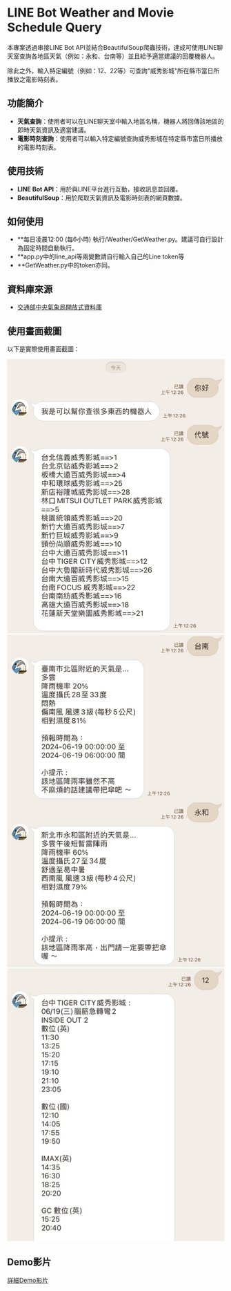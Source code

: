 # LINE Bot Weather and Movie Schedule Query

本專案透過串接LINE Bot API並結合BeautifulSoup爬蟲技術，達成可使用LINE聊天室查詢各地區天氣（例如：永和、台南等）並且給予適當建議的回覆機器人。

除此之外，輸入特定編號（例如：12、22等）可查詢"威秀影城"所在縣市當日所播放之電影時刻表。

## 功能簡介

- **天氣查詢**：使用者可以在LINE聊天室中輸入地區名稱，機器人將回傳該地區的即時天氣資訊及適當建議。
- **電影時刻查詢**：使用者可以輸入特定編號查詢威秀影城在特定縣市當日所播放的電影時刻表。

## 使用技術

- **LINE Bot API**：用於與LINE平台進行互動，接收訊息並回覆。
- **BeautifulSoup**：用於爬取天氣資訊及電影時刻表的網頁數據。

## 如何使用

- **每日凌晨12:00 (每6小時) 執行/Weather/GetWeather.py。建議可自行設計為固定時間自動執行。
- **app.py中的line_api等兩變數請自行輸入自己的Line token等
- **GetWeather.py中的token亦同。

## 資料庫來源
- [交通部中央氣象局開放式資料庫](https://opendata.cwa.gov.tw/dataset/all/F-D0047-091)


## 使用畫面截圖

以下是實際使用畫面截圖：

![Query](images/img.jpg)
![Query](images/img1.jpg)
![Query](images/img2.jpg)

## Demo影片

[詳細Demo影片](https://www.youtube.com/shorts/-zUP7ksWFlQ)
